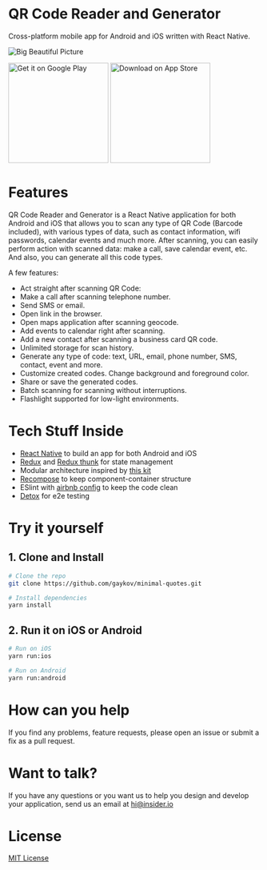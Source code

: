# QR Code Reader and Generator

Cross-platform mobile app for Android and iOS written with React Native.

![Big Beautiful Picture](https://i.imgur.com/PKMCXY0.png)

<a target="_blank" href='https://play.google.com/store/apps/details?id=io.insider.apps.qr'><img width="200" alt='Get it on Google Play' src='https://play.google.com/intl/en_us/badges/images/generic/en_badge_web_generic.png'/></a>
<a target="_blank" href='https://itunes.apple.com/us/app/id1445350234'><img width="200" alt='Download on App Store' src='https://i.imgur.com/7IxtMV0.png'/></a>

# Features

QR Code Reader and Generator is a React Native application for both Android and iOS that allows you to scan any type of QR Code (Barcode included), with various types of data, such as contact information, wifi passwords, calendar events and much more. After scanning, you can easily perform action with scanned data: make a call, save calendar event, etc. And also, you can generate all this code types.

A few features:
- Act straight after scanning QR Code: 
- Make a call after scanning telephone number.
- Send SMS or email.
- Open link in the browser.
- Open maps application after scanning geocode.
- Add events to calendar right after scanning.
- Add a new contact after scanning a business card QR code.
- Unlimited storage for scan history.
- Generate any type of code: text, URL, email, phone number, SMS, contact, event and more.
- Customize created codes. Change background and foreground color.
- Share or save the generated codes.
- Batch scanning for scanning without interruptions.
- Flashlight supported for low-light environments.

# Tech Stuff Inside

- [React Native](https://facebook.github.io/react-native/) to build an app for both Android and iOS
- [Redux](https://redux.js.org/) and [Redux thunk](https://github.com/reduxjs/redux-thunk) for state management
- Modular architecture inspired by [this kit](https://github.com/futurice/pepperoni-app-kit)
- [Recompose](https://github.com/acdlite/recompose) to keep component-container structure
- ESlint with [airbnb config](https://github.com/airbnb/javascript) to keep the code clean
- [Detox](https://github.com/wix/Detox) for e2e testing

# Try it yourself

## 1. Clone and Install
```bash
# Clone the repo
git clone https://github.com/gaykov/minimal-quotes.git

# Install dependencies
yarn install
```

## 2. Run it on iOS or Android
```bash
# Run on iOS
yarn run:ios

# Run on Android
yarn run:android
```

# How can you help
If you find any problems, feature requests, please open an issue or submit a fix as a pull request.

# Want to talk?
If you have any questions or you want us to help you design and develop your application, send us an email at [hi@insider.io](mailto:hi@insider.io)

# License

[MIT License](LICENSE)